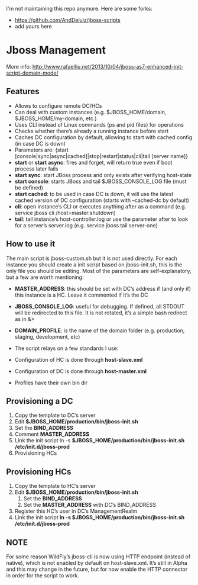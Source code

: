 I'm not maintaining this repo anymore. Here are some forks:
* https://github.com/AndDeluiz/jboss-scripts
* add yours here

Jboss Management 
=================

More info: http://www.rafaelliu.net/2013/10/04/jboss-as7-enhanced-init-script-domain-mode/

## Features

* Allows to configure remote DC/HCs
* Can deal with custom instances (e.g. $JBOSS_HOME/domain,  $JBOSS_HOME/my-domain, etc.)
* Uses CLI instead of Linux commands (ps and pid files) for operations
* Checks whether there’s already a running instance before start
* Caches DC configuration by default, allowing to start with cached config (in case DC is down)
* Parameters are: {start [console|sync|async|cached]|stop|restart|status|cli|tail [server name]}
* **start** or **start async**: fires and forget, will return true even if boot process later fails
* **start sync**: start JBoss process and only exists after verifying host-state
* **start console**: starts JBoss and tail $JBOSS_CONSOLE_LOG file (must be defined)
* **start cached**: to be used in case DC is down, it will use the latest cached version of DC configuration (starts with –cached-dc by default)
* **cli**: open instance’s CLI or executes anything after as a command (e.g. service jboss cli /host=master:shutdown)
* **tail**: tail instance’s host-controller.log or use the parameter after to look for a server’s server.log (e.g. service jboss tail server-one)

## How to use it

The main script is jboss-custom.sh but it is not used directly. For each instance you should create a init script based on jboss-init.sh, this is the only file you should be editing. Most of the parameters are self-explanatory, but a few are worth mentioning:

* **MASTER_ADDRESS**: this should be set with DC’s address if (and only if) this instance is a HC. Leave it commented if it’s the DC
* **JBOSS_CONSOLE_LOG**: useful for debugging. If defined, all STDOUT will be redirected to this file. It is not rotated, it’s a simple bash redirect as in &>
* **DOMAIN_PROFILE**: is the name of the domain folder (e.g. production, staging, development, etc)
* The script relays on a few standards I use:

* Configuration of HC is done through **host-slave.xml**
* Configuration of DC is done through **host-master.xml**
* Profiles have their own bin dir

## Provisioning a DC

1. Copy the template to DC’s server
2. Edit **$JBOSS_HOME/production/bin/jboss-init.sh**
3. Set the **BIND_ADDRESS**
4. Comment **MASTER_ADDRESS**
5. Link the init script ln -s **$JBOSS_HOME/production/bin/jboss-init.sh /etc/init.d/jboss-prod**
6. Provisioning HCs

## Provisioning HCs

1. Copy the template to HC’s server
2. Edit **$JBOSS_HOME/production/bin/jboss-init.sh**
	1. Set the **BIND_ADDRESS**
	2. Set the **MASTER_ADDRESS** with DC’s BIND_ADDRESS
3. Register this HC’s user in DC’s ManagementRealm
4. Link the init script **ln -s $JBOSS_HOME/production/bin/jboss-init.sh /etc/init.d/jboss-prod**

## NOTE 

For some reason WildFly’s jboss-cli is now using HTTP endpoint (instead of native), which is not enabled by default on host-slave.xml. It’s still in Alpha and this may change in the future, but for now enable the HTTP connector in order for the script to work.
